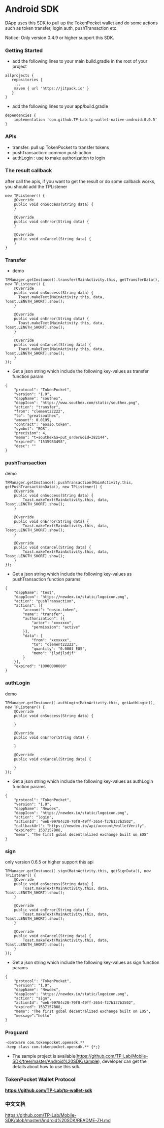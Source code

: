 # Android SDK

DApp uses this SDK  to pull up the TokenPocket wallet and do some actions such as token transfer, login auth, pushTransaction etc.

Notice: Only version 0.4.9 or higher support this SDK.

### Getting Started

- add the following lines to your main build.gradle in the root of your project

~~~
allprojects {
   repositories {
	...
	maven { url 'https://jitpack.io' }
   }
}
~~~

- add the following lines to your app/build.gradle

~~~
dependencies {
    implementation 'com.github.TP-Lab:tp-wallet-native-android:0.0.5'
}
~~~

### APIs

- transfer: pull up TokenPocket to transfer tokens
- pushTransaction: common push action
- authLogin : use to make authorization to login 

### The result callback

after call the apis, if you want to get the result or do some callback works, you should  add the TPListener

~~~
new TPListener() {
    @Override
    public void onSuccess(String data) {
    }

    @Override
    public void onError(String data) {
    }

    @Override
    public void onCancel(String data) {
    }
}
~~~

### Transfer
- demo
~~~
TPManager.getInstance().transfer(MainActivity.this, getTransferData(), new TPListener() {
    @Override
    public void onSuccess(String data) {
      Toast.makeText(MainActivity.this, data, Toast.LENGTH_SHORT).show();
    }

    @Override
    public void onError(String data) {
      Toast.makeText(MainActivity.this, data, Toast.LENGTH_SHORT).show();
    }

    @Override
    public void onCancel(String data) {
      Toast.makeText(MainActivity.this, data, Toast.LENGTH_SHORT).show();
    }
});
~~~

- Get a json string which include the following key-values as transfer function param
~~~
{
	"protocol": "TokenPocket",
	"version": "1.0",
	"dappName": "southex",
	"dappIcon": "https://www.southex.com/static/southex.png",
	"action": "transfer",
	"from": "clement22222",
	"to": "greatsouthex",
	"amount": 0.0105,
	"contract": "eosio.token",
	"symbol": "EOS",
	"precision": 4,
	"memo": "t=southex&a=put_order&oid=382144",
	"expired": "1535983498",
	"desc": ""
}
~~~

### pushTransaction
demo

~~~
TPManager.getInstance().pushTransaction(MainActivity.this, getPushTransactionData(), new TPListener() {
    @Override
    public void onSuccess(String data) {
        Toast.makeText(MainActivity.this, data, Toast.LENGTH_SHORT).show();
    }

    @Override
    public void onError(String data) {
        Toast.makeText(MainActivity.this, data, Toast.LENGTH_SHORT).show();
    }

    @Override
    public void onCancel(String data) {
        Toast.makeText(MainActivity.this, data, Toast.LENGTH_SHORT).show();
    }
});
~~~
- Get a json string which include the following key-values as pushTransaction function params

~~~
{
	"dappName": "test",
	"dappIcon": "https://newdex.io/static/logoicon.png",
	"action": "pushTransaction",
	"actions": [{
		"account": "eosio.token",
		"name": "transfer",
		"authorization": [{
			"actor": "xxxxxxx",
			"permission": "active"
		}],
		"data": {
			"from": "xxxxxxx",
			"to": "clement22222",
			"quantity": "0.0001 EOS",
			"memo": "jlsdjlsdjf"
		}
	}],
	"expired": "10000000000"
}
~~~

### authLogin
demo

~~~
TPManager.getInstance().authLogin(MainActivity.this, getAuthLogin(), new TPListener() {
    @Override
    public void onSuccess(String data) {
        
    }

    @Override
    public void onError(String data) {

    }

    @Override
    public void onCancel(String data) {

    }
});
~~~
- Get a json string which include the following key-values as authLogin function params
~~~
{
    "protocol": "TokenPocket",
    "version": "1.0",
    "dappName": "Newdex",
    "dappIcon": "https://newdex.io/static/logoicon.png",
    "action": "login",
    "actionId": "web-99784c28-70f0-49ff-3654-f27b137b3502",
    "callbackUrl": "https://newdex.io/api/account/walletVerify",
    "expired": 1537157808,
    "memo": "The first gobal decentralized exchange built on EOS"
}
~~~

### sign
only version 0.6.5 or higher support this api
~~~
TPManager.getInstance().sign(MainActivity.this, getSignData(), new TPListener() {
    @Override
    public void onSuccess(String data) {
        Toast.makeText(MainActivity.this, data, Toast.LENGTH_SHORT).show();
    }

    @Override
    public void onError(String data) {
        Toast.makeText(MainActivity.this, data, Toast.LENGTH_SHORT).show();
    }

    @Override
    public void onCancel(String data) {
        Toast.makeText(MainActivity.this, data, Toast.LENGTH_SHORT).show();
    }
});
~~~
- Get a json string which include the following key-values as sign function params
~~~
{
    "protocol": "TokenPocket",
    "version": "1.0",
    "dappName": "Newdex",
    "dappIcon": "https://newdex.io/static/logoicon.png",
    "action": "sign",
    "actionId": "web-99784c28-70f0-49ff-3654-f27b137b3502",
    "expired": 1537157808,
    "memo": "The first gobal decentralized exchange built on EOS",
    "message":"hello"
}
~~~

### Proguard
~~~
-dontwarn com.tokenpocket.opensdk.**
-keep class com.tokenpocket.opensdk.** {*;}
~~~

- The sample project is available(https://github.com/TP-Lab/Mobile-SDK/tree/master/Android%20SDK/sample), developer can get the details about how to use this sdk.

### TokenPocket Wallet Protocol
**https://github.com/TP-Lab/tp-wallet-sdk**

### 中文文档
https://github.com/TP-Lab/Mobile-SDK/blob/master/Android%20SDK/README-ZH.md
